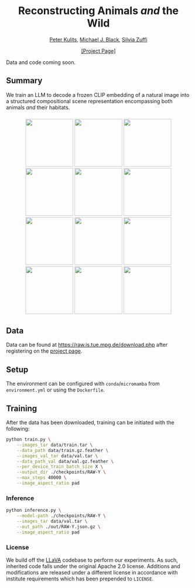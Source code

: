 <h1 align="center">Reconstructing Animals <em>and</em> the Wild </h1>
<p align="center">
  <a href="https://kulits.github.io/">Peter Kulits</a>, <a href="https://ps.is.mpg.de/person/black">Michael J. Black</a>, <a href="https://imati.cnr.it/mypage.php?idk=PG-2">Silvia Zuffi</a>
</p>
<p align="center">
  <a href="https://raw.is.tue.mpg.de">[Project Page]</a>
</p>
<p>Data and code coming soon.</p>
<h2>Summary</h2>We train an LLM to decode a frozen CLIP embedding of a natural image into a structured compositional scene representation encompassing both animals <em>and</em> their habitats.
<h3 style="text-align:center">
  <span>
    <img src="https://raw.is.tue.mpg.de/media/upload/0.jpg" width="130" height="130" alt="">
    <img src="https://raw.is.tue.mpg.de/media/upload/1.jpg" width="130" height="130" alt="">
    <img src="https://raw.is.tue.mpg.de/media/upload/2.jpg" width="130" height="130" alt="">
    <img src="https://raw.is.tue.mpg.de/media/upload/3.jpg" width="130" height="130" alt="">
    <img src="https://raw.is.tue.mpg.de/media/upload/4.jpg" width="130" height="130" alt="">
    <img src="https://raw.is.tue.mpg.de/media/upload/5.jpg" width="130" height="130" alt="">
  </span>
  <span>
    <img src="https://raw.is.tue.mpg.de/media/upload/0P.jpg" width="130" height="130" alt="">
    <img src="https://raw.is.tue.mpg.de/media/upload/1P.jpg" width="130" height="130" alt="">
    <img src="https://raw.is.tue.mpg.de/media/upload/2P.jpg" width="130" height="130" alt="">
    <img src="https://raw.is.tue.mpg.de/media/upload/3P.jpg" width="130" height="130" alt="">
    <img src="https://raw.is.tue.mpg.de/media/upload/4P.jpg" width="130" height="130" alt="">
    <img src="https://raw.is.tue.mpg.de/media/upload/5P.jpg" width="130" height="130" alt="">
  </span>
</h3>

<h2>Data</h2>
Data can be found at <a href="https://raw.is.tue.mpg.de/download.php">https://raw.is.tue.mpg.de/download.php</a> after registering on the <a href="https://raw.is.tue.mpg.de/">project page</a>.

<h2>Setup</h2>
The environment can be configured with <code>conda</code>/<code>micromamba</code> from <code>environment.yml</code> or using the <code>Dockerfile</code>.

<h2>Training</h2>
After the data has been downloaded, training can be initiated with the following:

```sh
python train.py \
    --images_tar data/train.tar \
    --data_path data/train.gz.feather \
    --images_val_tar data/val.tar \
    --data_path_val data/val.gz.feather \
    --per_device_train_batch_size X \
    --output_dir ./checkpoints/RAW-Y \
    --max_steps 40000 \
    --image_aspect_ratio pad
```

<h3>Inference</h3>

```sh
python inference.py \
    --model-path ./checkpoints/RAW-Y \
    --images_tar data/val.tar \
    --out_path ./out/RAW-Y.json.gz \
    --image_aspect_ratio pad
```

<h3>License</h3>
We build off the <a href="https://github.com/haotian-liu/LLaVA">LLaVA</a> codebase to perform our experiments. As such, inherited code falls under the original Apache 2.0 license. Additions and modifications are released under a different license in accordance with institute requirements which has been prepended to <code>LICENSE</code>.
